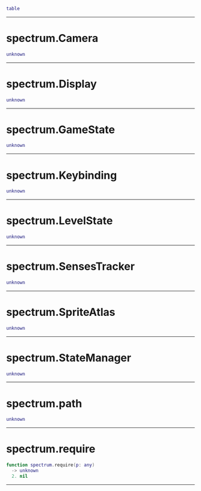 

```lua
table
```


---

# spectrum.Camera


```lua
unknown
```


---

# spectrum.Display


```lua
unknown
```


---

# spectrum.GameState


```lua
unknown
```


---

# spectrum.Keybinding


```lua
unknown
```


---

# spectrum.LevelState


```lua
unknown
```


---

# spectrum.SensesTracker


```lua
unknown
```


---

# spectrum.SpriteAtlas


```lua
unknown
```


---

# spectrum.StateManager


```lua
unknown
```


---

# spectrum.path


```lua
unknown
```


---

# spectrum.require


```lua
function spectrum.require(p: any)
  -> unknown
  2. nil
```


---

